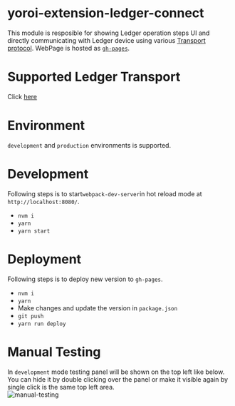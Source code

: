 # yoroi-extension-ledger-connect
This module is resposible for showing Ledger operation steps UI and directly communicating with Ledger device using various [Transport protocol](https://github.com/LedgerHQ/ledgerjs#ledgerhqhw-transport-). WebPage is hosted as [`gh-pages`](https://emurgo.github.io/yoroi-extension-ledger-connect/).

# Supported Ledger Transport
Click [here](https://github.com/Emurgo/yoroi-extension-ledger-connect-handler#supported-ledger-transport)

# Environment
`development` and `production` environments is supported.

# Development
Following steps is to start`webpack-dev-server`in hot reload mode at `http://localhost:8080/`.
- `nvm i`
- `yarn`
- `yarn start`

# Deployment
Following steps is to deploy new version to `gh-pages`.
- `nvm i`
- `yarn`
- Make changes and update the version in `package.json`
- `git push`
- `yarn run deploy`

# Manual Testing
In `development` mode testing panel will be shown on the top left like below.
You can hide it by double clicking over the panel or make it visible again by single click is the same top left area.<br>
![manual-testing](https://i.imgur.com/76V2SRn.gif)
